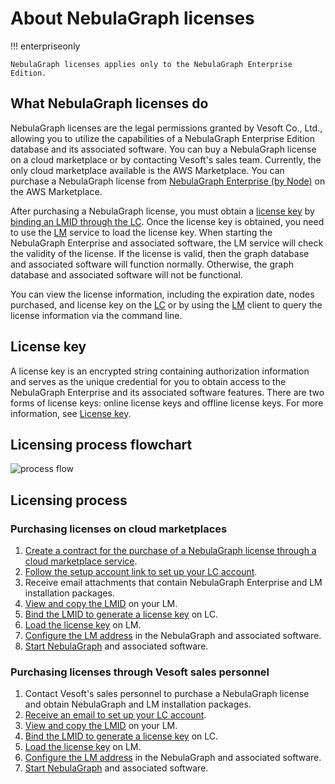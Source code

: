 # About NebulaGraph licenses

!!! enterpriseonly

    NebulaGraph licenses applies only to the NebulaGraph Enterprise Edition.

## What NebulaGraph licenses do

NebulaGraph licenses are the legal permissions granted by Vesoft Co., Ltd., allowing you to utilize the capabilities of a NebulaGraph Enterprise Edition database and its associated software. You can buy a NebulaGraph license on a cloud marketplace or by contacting Vesoft's sales team. Currently, the only cloud marketplace available is the AWS Marketplace. You can purchase a NebulaGraph license from [NebulaGraph Enterprise (by Node)](https://aws.amazon.com/marketplace/pp/prodview-kvpxjh5b4dfno) on the AWS Marketplace.

After purchasing a NebulaGraph license, you must obtain a [license key](#license-key) by [binding an LMID through the LC](2.license-management-suite/2.license-center.md). Once the license key is obtained, you need to use the [LM](2.license-management-suite/3.license-manager.md) service to load the license key. When starting the NebulaGraph Enterprise and associated software, the LM service will check the validity of the license. If the license is valid, then the graph database and associated software will function normally. Otherwise, the graph database and associated software will not be functional.

You can view the license information, including the expiration date, nodes purchased, and license key on the [LC](2.license-management-suite/2.license-center.md) or by using the [LM](2.license-management-suite/3.license-manager.md) client to query the license information via the command line.

## License key

A license key is an encrypted string containing authorization information and serves as the unique credential for you to obtain access to the NebulaGraph Enterprise and its associated software features. There are two forms of license keys: online license keys and offline license keys. For more information, see [License key](2.license-management-suite/2.license-center.md#license_key).

## Licensing process flowchart

![process flow](https://docs-cdn.nebula-graph.com.cn/figures/licensing_flowchart_2023-06-16_10-13-38-en.png)

## Licensing process

### Purchasing licenses on cloud marketplaces

1. [Create a contract for the purchase of a NebulaGraph license through a cloud marketplace service](3.purchase-license.md).
2. [Follow the setup account link to set up your LC account](2.license-management-suite/2.license-center.md#set_up_an_lc_account).
3. Receive email attachments that contain NebulaGraph Enterprise and LM installation packages.
4. [View and copy the LMID](2.license-management-suite/3.license-manager.md#view_license_information) on your LM.
5. [Bind the LMID to generate a license key](2.license-management-suite/2.license-center.md#bind_lmid_to_generate_a_license_key) on LC.
6. [Load the license key](2.license-management-suite/3.license-manager.md#load_a_license_key) on LM.
7. [Configure the LM address](2.license-management-suite/3.license-manager.md#configure_lm) in the NebulaGraph and associated software.
8. [Start NebulaGraph](../4.deployment-and-installation/manage-service.md) and associated software.

### Purchasing licenses through Vesoft sales personnel

1. Contact Vesoft's sales personnel to purchase a NebulaGraph license and obtain NebulaGraph and LM installation packages.
2. [Receive an email to set up your LC account](2.license-management-suite/2.license-center.md).
4. [View and copy the LMID](2.license-management-suite/3.license-manager.md#view_license_information) on your LM.
5. [Bind the LMID to generate a license key](2.license-management-suite/2.license-center.md#bind_lmid_to_generate_a_license_key) on LC.
6. [Load the license key](2.license-management-suite/3.license-manager.md#load_a_license_key) on LM.
7. [Configure the LM address](2.license-management-suite/3.license-manager.md#configure_lm) in the NebulaGraph and associated software.
8. [Start NebulaGraph](../4.deployment-and-installation/manage-service.md) and associated software.







